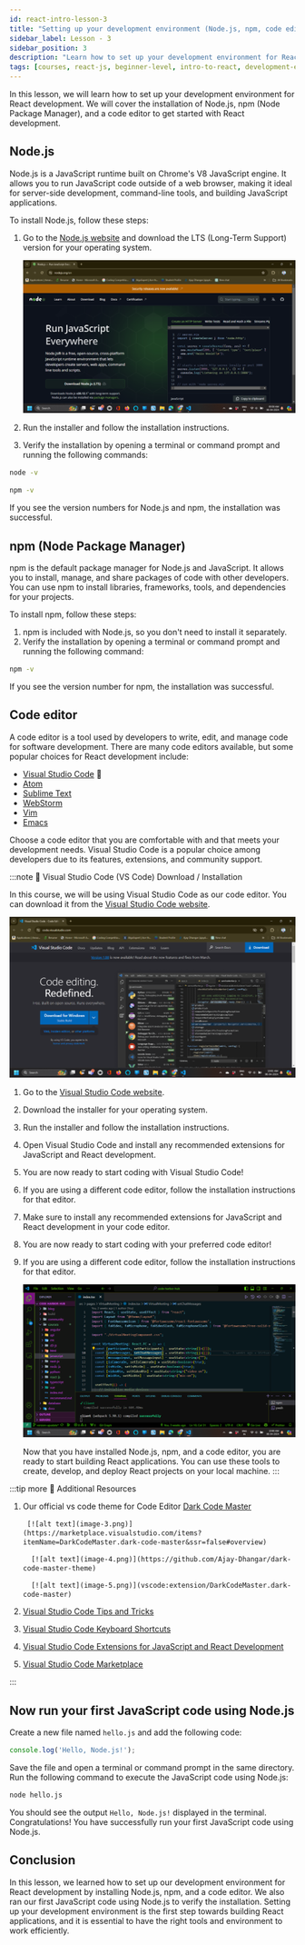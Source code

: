 ```yaml
---
id: react-intro-lesson-3
title: "Setting up your development environment (Node.js, npm, code editor)"
sidebar_label: Lesson - 3
sidebar_position: 3
description: "Learn how to set up your development environment for React development by installing Node.js, npm, and a code editor."
tags: [courses, react-js, beginner-level, intro-to-react, development-environment, node-js, npm, code-editor]
---
```


In this lesson, we will learn how to set up your development environment for React development. We will cover the installation of Node.js, npm (Node Package Manager), and a code editor to get started with React development.

## Node.js

Node.js is a JavaScript runtime built on Chrome's V8 JavaScript engine. It allows you to run JavaScript code outside of a web browser, making it ideal for server-side development, command-line tools, and building JavaScript applications.

To install Node.js, follow these steps:

1. Go to the [Node.js website](https://nodejs.org/) and download the LTS (Long-Term Support) version for your operating system.
    
   [![alt text](image.png)](https://nodejs.org/en)

2. Run the installer and follow the installation instructions.
3. Verify the installation by opening a terminal or command prompt and running the following commands:

```bash title="Check Node.js version"
node -v
```

```bash title="Check npm version"
npm -v
```

If you see the version numbers for Node.js and npm, the installation was successful.

## npm (Node Package Manager)

npm is the default package manager for Node.js and JavaScript. It allows you to install, manage, and share packages of code with other developers. You can use npm to install libraries, frameworks, tools, and dependencies for your projects.

To install npm, follow these steps:

1. npm is included with Node.js, so you don't need to install it separately.
2. Verify the installation by opening a terminal or command prompt and running the following command:

```bash title="Check npm version"
npm -v
```

If you see the version number for npm, the installation was successful.

## Code editor

A code editor is a tool used by developers to write, edit, and manage code for software development. There are many code editors available, but some popular choices for React development include:

- [Visual Studio Code](https://code.visualstudio.com/) 🚀
- [Atom](https://atom.io/)
- [Sublime Text](https://www.sublimetext.com/)
- [WebStorm](https://www.jetbrains.com/webstorm/)
- [Vim](https://www.vim.org/)
- [Emacs](https://www.gnu.org/software/emacs/)

Choose a code editor that you are comfortable with and that meets your development needs. Visual Studio Code is a popular choice among developers due to its features, extensions, and community support.

:::note 📝 Visual Studio Code (VS Code) Download / Installation

In this course, we will be using Visual Studio Code as our code editor. You can download it from the [Visual Studio Code website](https://code.visualstudio.com/).

![alt text](image-1.png)

1. Go to the [Visual Studio Code website](https://code.visualstudio.com/).
2. Download the installer for your operating system.
3. Run the installer and follow the installation instructions.
4. Open Visual Studio Code and install any recommended extensions for JavaScript and React development.
5. You are now ready to start coding with Visual Studio Code!
6. If you are using a different code editor, follow the installation instructions for that editor.
7. Make sure to install any recommended extensions for JavaScript and React development in your code editor.
8. You are now ready to start coding with your preferred code editor!
9. If you are using a different code editor, follow the installation instructions for that editor.

   ![alt text](image-2.png)

   Now that you have installed Node.js, npm, and a code editor, you are ready to start building React applications. You can use these tools to create, develop, and deploy React projects on your local machine.
:::

:::tip more 📌 Additional Resources

1. Our official vs code theme for Code Editor [Dark Code Master](https://marketplace.visualstudio.com/items?itemName=DarkCodeMaster.dark-code-master)
   
   <Tabs>
      <TabItem value="On Marketplace" label="On Marketplace">

        [![alt text](image-3.png)](https://marketplace.visualstudio.com/items?itemName=DarkCodeMaster.dark-code-master&ssr=false#overview)

      </TabItem>
      <TabItem value="On Github" label="On Github">

         [![alt text](image-4.png)](https://github.com/Ajay-Dhangar/dark-code-master-theme)

      </TabItem>

      <TabItem value="On Vs Code" label="On Vs Code">

         [![alt text](image-5.png)](vscode:extension/DarkCodeMaster.dark-code-master)

      </TabItem>
   </Tabs>   

2. [Visual Studio Code Tips and Tricks](https://code.visualstudio.com/docs/getstarted/tips-and-tricks)

3. [Visual Studio Code Keyboard Shortcuts](https://code.visualstudio.com/shortcuts/keyboard-shortcuts-windows.pdf)

4. [Visual Studio Code Extensions for JavaScript and React Development](https://code.visualstudio.com/docs/nodejs/reactjs-tutorial)

5. [Visual Studio Code Marketplace](https://marketplace.visualstudio.com/)

:::


## Now run your first JavaScript code using Node.js

Create a new file named `hello.js` and add the following code:

```javascript title="hello.js"
console.log('Hello, Node.js!');
```

Save the file and open a terminal or command prompt in the same directory. Run the following command to execute the JavaScript code using Node.js:

```bash title="Run hello.js with Node.js"
node hello.js
```

You should see the output `Hello, Node.js!` displayed in the terminal. Congratulations! You have successfully run your first JavaScript code using Node.js.

## Conclusion

In this lesson, we learned how to set up our development environment for React development by installing Node.js, npm, and a code editor. We also ran our first JavaScript code using Node.js to verify the installation. Setting up your development environment is the first step towards building React applications, and it is essential to have the right tools and environment to work efficiently.